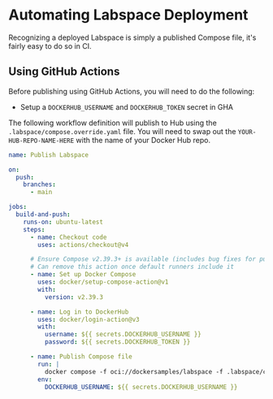 # Automating Labspace Deployment

Recognizing a deployed Labspace is simply a published Compose file, it's fairly easy to do so in CI.

## Using GitHub Actions

Before publishing using GitHub Actions, you will need to do the following:

- Setup a `DOCKERHUB_USERNAME` and `DOCKERHUB_TOKEN` secret in GHA

The following workflow definition will publish to Hub using the `.labspace/compose.override.yaml` file. You will need to swap out the `YOUR-HUB-REPO-NAME-HERE` with the name of your Docker Hub repo.

```yaml
name: Publish Labspace

on:
  push:
    branches:
      - main

jobs:
  build-and-push:
    runs-on: ubuntu-latest
    steps:
      - name: Checkout code
        uses: actions/checkout@v4

      # Ensure Compose v2.39.3+ is available (includes bug fixes for publishing)
      # Can remove this action once default runners include it
      - name: Set up Docker Compose
        uses: docker/setup-compose-action@v1
        with:
          version: v2.39.3

      - name: Log in to DockerHub
        uses: docker/login-action@v3
        with:
          username: ${{ secrets.DOCKERHUB_USERNAME }}
          password: ${{ secrets.DOCKERHUB_TOKEN }}

      - name: Publish Compose file
        run: |
          docker compose -f oci://dockersamples/labspace -f .labspace/compose.override.yaml publish $DOCKERHUB_USERNAME/YOUR-HUB-REPO-NAME-HERE --with-env -y
        env:
          DOCKERHUB_USERNAME: ${{ secrets.DOCKERHUB_USERNAME }}

```
